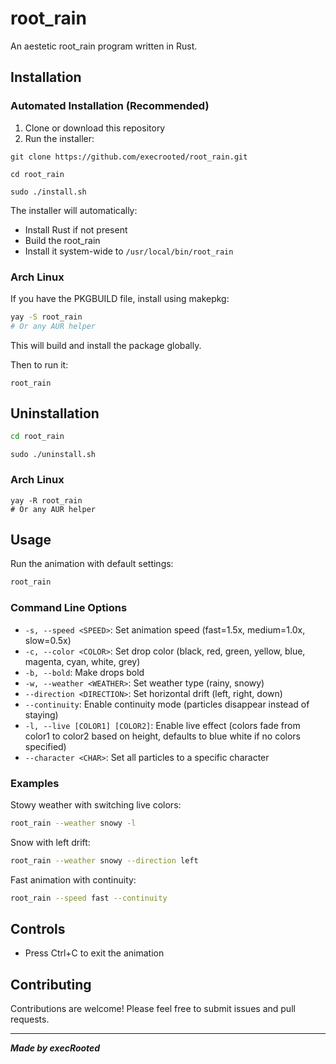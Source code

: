 # root_rain

An aestetic root_rain program written in Rust.

## Installation

### Automated Installation (Recommended)

1. Clone or download this repository
2. Run the installer:


```
git clone https://github.com/execrooted/root_rain.git
```
```
cd root_rain
```
```
sudo ./install.sh
```



The installer will automatically:
- Install Rust if not present
- Build the root_rain
- Install it system-wide to `/usr/local/bin/root_rain`



### Arch Linux 

If you have the PKGBUILD file, install using makepkg:

```bash
yay -S root_rain
# Or any AUR helper
```
This will build and install the package globally.

Then to run it:
```
root_rain
```



## Uninstallation

```bash
cd root_rain
```
```
sudo ./uninstall.sh
```
### Arch Linux 

```
yay -R root_rain
# Or any AUR helper
```

## Usage

Run the animation with default settings:

```bash
root_rain
```

### Command Line Options

- `-s, --speed <SPEED>`: Set animation speed (fast=1.5x, medium=1.0x, slow=0.5x)
- `-c, --color <COLOR>`: Set drop color (black, red, green, yellow, blue, magenta, cyan, white, grey)
- `-b, --bold`: Make drops bold
- `-w, --weather <WEATHER>`: Set weather type (rainy, snowy)
- `--direction <DIRECTION>`: Set horizontal drift (left, right, down)
- `--continuity`: Enable continuity mode (particles disappear instead of staying)
- `-l, --live [COLOR1] [COLOR2]`: Enable live effect (colors fade from color1 to color2 based on height, defaults to blue white if no colors specified)
- `--character <CHAR>`: Set all particles to a specific character

### Examples

Stowy weather with switching live colors:
```bash
root_rain --weather snowy -l
```

Snow with left drift:
```bash
root_rain --weather snowy --direction left
```

Fast animation with continuity:
```bash
root_rain --speed fast --continuity
```

## Controls

- Press Ctrl+C to exit the animation



## Contributing

Contributions are welcome! Please feel free to submit issues and pull requests.

---

***Made by execRooted***
